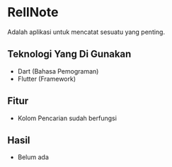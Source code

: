 # RellNote

Adalah aplikasi untuk mencatat sesuatu yang penting.

## Teknologi Yang Di Gunakan
- Dart (Bahasa Pemograman)
- Flutter (Framework)

## Fitur
- Kolom Pencarian sudah berfungsi

## Hasil
- Belum ada
